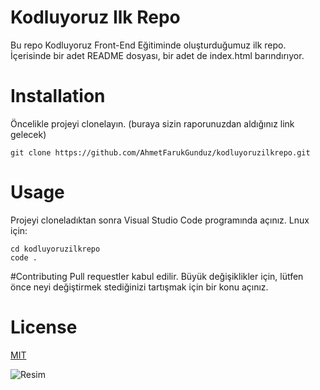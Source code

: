 # Kodluyoruz Ilk Repo

Bu repo Kodluyoruz Front-End Eğitiminde oluşturduğumuz ilk repo. İçerisinde bir adet README dosyası, bir adet de index.html barındırıyor.

# Installation

Öncelikle projeyi clonelayın. (buraya sizin raporunuzdan aldığınız link gelecek)

`git clone https://github.com/AhmetFarukGunduz/kodluyoruzilkrepo.git`

# Usage
Projeyi cloneladıktan sonra Visual Studio Code programında açınız.
Lnux için:

```Linux
cd kodluyoruzilkrepo
code .
```

#Contributing
Pull requestler kabul edilir. Büyük değişiklikler için, lütfen önce neyi değiştirmek stediğinizi tartışmak için bir konu açınız.

# License

[MIT](https://choosealicense.com/licenses/mit/)

![Resim](https://imgur.com/bvvdl9H)